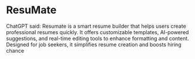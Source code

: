 # ResuMate
ChatGPT said: Resumate is a smart resume builder that helps users create professional resumes quickly. It offers customizable templates, AI-powered suggestions, and real-time editing tools to enhance formatting and content. Designed for job seekers, it simplifies resume creation and boosts hiring chance
